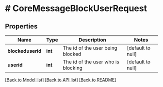 # # CoreMessageBlockUserRequest

## Properties

Name | Type | Description | Notes
------------ | ------------- | ------------- | -------------
**blockeduserid** | **int** | The id of the user being blocked | [default to null]
**userid** | **int** | The id of the user who is blocking | [default to null]

[[Back to Model list]](../../README.md#models) [[Back to API list]](../../README.md#endpoints) [[Back to README]](../../README.md)
